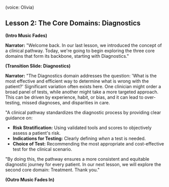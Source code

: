 (voice: Olivia)

## Lesson 2: The Core Domains: Diagnostics

**(Intro Music Fades)**

**Narrator:** "Welcome back. In our last lesson, we introduced the concept of a clinical pathway. Today, we're going to begin exploring the three core domains that form its backbone, starting with Diagnostics."

**(Transition Slide: Diagnostics)**

**Narrator:** "The Diagnostics domain addresses the question: 'What is the most effective and efficient way to determine what is wrong with the patient?' Significant variation often exists here. One clinician might order a broad panel of tests, while another might take a more targeted approach. This can be driven by experience, habit, or bias, and it can lead to over-testing, missed diagnoses, and disparities in care.

"A clinical pathway standardizes the diagnostic process by providing clear guidance on:
*   **Risk Stratification:** Using validated tools and scores to objectively assess a patient's risk.
*   **Indications for Testing:** Clearly defining *when* a test is needed.
*   **Choice of Test:** Recommending the most appropriate and cost-effective test for the clinical scenario.

"By doing this, the pathway ensures a more consistent and equitable diagnostic journey for every patient. In our next lesson, we will explore the second core domain: Treatment. Thank you."

**(Outro Music Fades In)**
